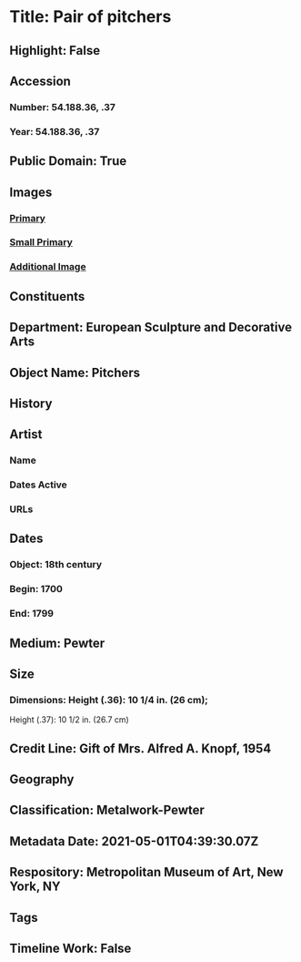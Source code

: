 # Title: Pair of pitchers
## Highlight: False
## Accession
### Number: 54.188.36, .37
### Year: 54.188.36, .37
## Public Domain: True
## Images
### [Primary](https://images.metmuseum.org/CRDImages/es/original/158561.jpg)
### [Small Primary](https://images.metmuseum.org/CRDImages/es/web-large/158561.jpg)
### [Additional Image](https://images.metmuseum.org/CRDImages/es/original/158562.jpg)
## Constituents
## Department: European Sculpture and Decorative Arts
## Object Name: Pitchers
## History
## Artist
### Name
### Dates Active
### URLs
## Dates
### Object: 18th century
### Begin: 1700
### End: 1799
## Medium: Pewter
## Size
### Dimensions: Height (.36): 10 1/4 in. (26 cm);
Height (.37): 10 1/2 in. (26.7 cm)
## Credit Line: Gift of Mrs. Alfred A. Knopf, 1954
## Geography
## Classification: Metalwork-Pewter
## Metadata Date: 2021-05-01T04:39:30.07Z
## Respository: Metropolitan Museum of Art, New York, NY
## Tags
## Timeline Work: False